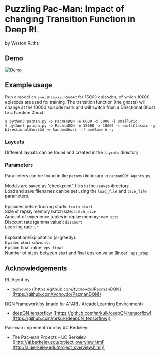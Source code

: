 # Puzzling Pac-Man: Impact of changing Transition Function in Deep RL
by Weston Ruths

## Demo

[![Demo](https://github.com/tychovdo/PacmanDQN/blob/master/videos/PacmanDQN_wingif.gif)](https://youtu.be/QilHGSYbjDQ)

## Example usage

Run a model on `smallClassic` layout for 15000 episodes, of which 10000 episodes
are used for training. The transition function (the ghosts) will change at the 10000 episode mark
and will switch from a Directional Ghost to a Random Ghost.

```
$ python3 pacman.py -p PacmanDQN -n 6000 -x 5000 -l smallGrid
$ python3 pacman.py -p PacmanDQN -n 15000 -x 10000 -l smallClassic -g DirectionalGhost30 -e RandomGhost --frameTime 0 -q
```

### Layouts
Different layouts can be found and created in the `layouts` directory

### Parameters

Parameters can be found in the `params` dictionary in `pacmanDQN_Agents.py`. <br />
 <br />
Models are saved as "checkpoint" files in the `/saves` directory. <br />
Load and save filenames can be set using the `load_file` and `save_file` parameters. <br />
 <br />
Episodes before training starts: `train_start` <br />
Size of replay memory batch size: `batch_size` <br />
Amount of experience tuples in replay memory: `mem_size` <br />
Discount rate (gamma value): `discount` <br />
Learning rate: `lr` <br />
 <br />
Exploration/Exploitation (ε-greedy): <br />
Epsilon start value: `eps` <br />
Epsilon final value: `eps_final` <br />
Number of steps between start and final epsilon value (linear): `eps_step` <br />

## Acknowledgements
RL Agent by
* [tychovdo](https://github.com/tychovdo/PacmanDQN) ([https://github.com/tychovdo/PacmanDQN](https://github.com/tychovdo/PacmanDQN))

DQN Framework by  (made for ATARI / Arcade Learning Environment)
* [deepQN_tensorflow](https://github.com/mrkulk/deepQN_tensorflow) ([https://github.com/mrkulk/deepQN_tensorflow](https://github.com/mrkulk/deepQN_tensorflow))

Pac-man implementation by UC Berkeley:
* [The Pac-man Projects - UC Berkeley](http://ai.berkeley.edu/project_overview.html) ([http://ai.berkeley.edu/project_overview.html](http://ai.berkeley.edu/project_overview.html))
